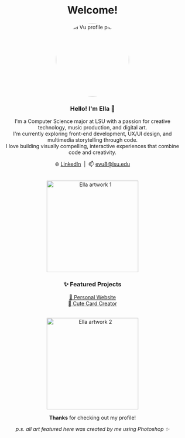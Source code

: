 <div align="center">

  <h1>Welcome!</h1> 

  <!-- Your Profile Picture -->
  <img src="https://github.com/user-attachments/assets/98c4c03c-8548-4b8d-b80d-5d38db45db19" alt="Ella Vu profile picture" height="200" style="border-radius: 50%;" />

  <h3>Hello! I'm Ella 🎵</h3>

  <p>
    I'm a Computer Science major at LSU with a passion for creative technology, music production, and digital art. <br/>
    I'm currently exploring front-end development, UX/UI design, and multimedia storytelling through code. <br/>
    I love building visually compelling, interactive experiences that combine code and creativity.
  </p>

  <p>
    🌐 <a href="https://www.linkedin.com/in/ella-vu-245764255/">LinkedIn</a> &nbsp;|&nbsp;
    📫 <a href="mailto:evu8@lsu.edu">evu8@lsu.edu</a>
  </p>

  <br/>

  <img src="https://github.com/user-attachments/assets/c213325c-ccfa-4894-b625-b9cfa83bb156" alt="Ella artwork 1" height="250"/>

  <h3>✨ Featured Projects</h3>

  <p>
    <a href="https://iwasella.github.io/EllaSite/">🐥 Personal Website</a> <br/>
    <a href="https://iwasella.github.io/CuteCardCreator/">💌 Cute Card Creator</a>
  </p>

  <br/>

  <img src="https://github.com/user-attachments/assets/157a5476-6f1c-422a-a012-d7f86f4a9c7e" alt="Ella artwork 2" height="250"/>

  <p><strong>Thanks</strong> for checking out my profile!</p>
  <p><i>p.s. all art featured here was created by me using Photoshop ✨</i></p>

</div>
